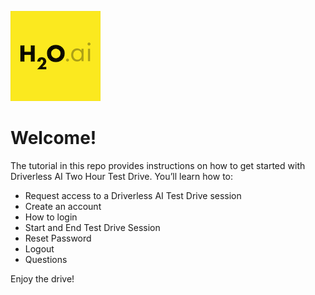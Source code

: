 ![h2o-ai-logo-plain](https://github.com/h2oai/tutorials/blob/master/.github/h2o-ai-logo-plain.png)

# Welcome!

The tutorial in this repo provides instructions on how to get started with Driverless AI Two Hour Test Drive. You’ll learn how to:

- Request access to a Driverless AI Test Drive session 
- Create an account 
- How to login
- Start and End Test Drive Session
- Reset Password
- Logout
- Questions


Enjoy the drive!
